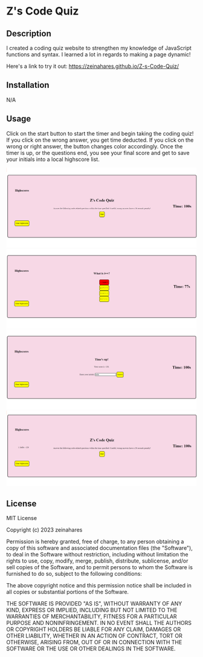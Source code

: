 # Z's Code Quiz

## Description

I created a coding quiz website to strengthen my knowledge of JavaScript functions and syntax. I learned a lot in regards to making a page dynamic!

Here's a link to try it out: https://zeinahares.github.io/Z-s-Code-Quiz/

## Installation

N/A

## Usage

Click on the start button to start the timer and begin taking the coding quiz!
If you click on the wrong answer, you get time deducted. If you click on the wrong or right answer, the button changes color accordingly. Once the timer is up, or the questions end, you see your final score and get to save your initials into a local highscore list.


![Starting page](./assets/images/startingpage.png)
![answering question](./assets/images/ingame.png)
![End screen](./assets/images/endgame.png)
![New start screen](./assets/images/newstartscreen.png)

## License

MIT License

Copyright (c) 2023 zeinahares

Permission is hereby granted, free of charge, to any person obtaining a copy of this software and associated documentation files (the "Software"), to deal in the Software without restriction, including without limitation the rights to use, copy, modify, merge, publish, distribute, sublicense, and/or sell copies of the Software, and to permit persons to whom the Software is furnished to do so, subject to the following conditions:

The above copyright notice and this permission notice shall be included in all copies or substantial portions of the Software.

THE SOFTWARE IS PROVIDED "AS IS", WITHOUT WARRANTY OF ANY KIND, EXPRESS OR IMPLIED, INCLUDING BUT NOT LIMITED TO THE WARRANTIES OF MERCHANTABILITY, FITNESS FOR A PARTICULAR PURPOSE AND NONINFRINGEMENT. IN NO EVENT SHALL THE AUTHORS OR COPYRIGHT HOLDERS BE LIABLE FOR ANY CLAIM, DAMAGES OR OTHER LIABILITY, WHETHER IN AN ACTION OF CONTRACT, TORT OR OTHERWISE, ARISING FROM, OUT OF OR IN CONNECTION WITH THE SOFTWARE OR THE USE OR OTHER DEALINGS IN THE SOFTWARE.